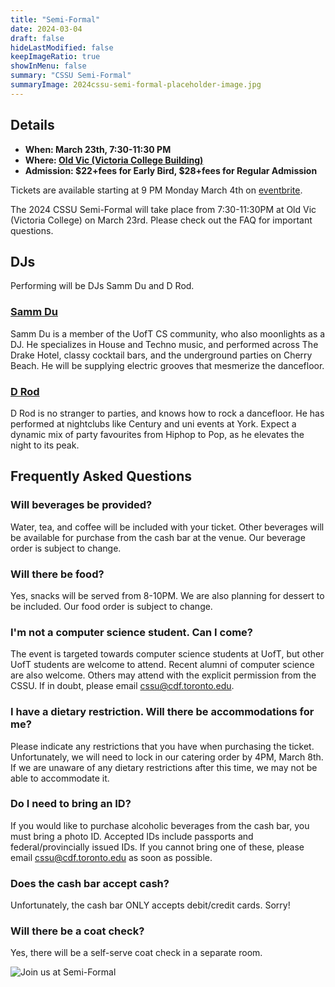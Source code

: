```yaml
---
title: "Semi-Formal"
date: 2024-03-04
draft: false
hideLastModified: false
keepImageRatio: true
showInMenu: false
summary: "CSSU Semi-Formal"
summaryImage: 2024cssu-semi-formal-placeholder-image.jpg
---
```


## Details

- **When: March 23th, 7:30-11:30 PM**
- **Where: [Old Vic (Victoria College Building)](https://maps.app.goo.gl/JvwuEuYYLEyGgh2x9)**
- **Admission: $22+fees for Early Bird, $28+fees for Regular Admission**

Tickets are available starting at 9 PM Monday March 4th on [eventbrite](https://www.eventbrite.com/e/cssu-semi-formal-tickets-856526944147?aff=oddtdtcreator). 

The 2024 CSSU Semi-Formal will take place from 7:30-11:30PM at Old Vic (Victoria College) on March 23rd. Please check out the FAQ for important questions.

## DJs
Performing will be DJs Samm Du and D Rod.

### [Samm Du](https://linktr.ee/sammdu)
Samm Du is a member of the UofT CS community, who also moonlights as a DJ.
He specializes in House and Techno music, and performed across The Drake Hotel, classy cocktail bars, and the underground parties on Cherry Beach.
He will be supplying electric grooves that mesmerize the dancefloor.

### [D Rod](https://instagram.com/djd.rod)
D Rod is no stranger to parties, and knows how to rock a dancefloor. 
He has performed at nightclubs like Century and uni events at York.
Expect a dynamic mix of party favourites from Hiphop to Pop, as he elevates the night to its peak.

## Frequently Asked Questions

### Will beverages be provided?
Water, tea, and coffee will be included with your ticket. Other beverages will be available for purchase from the cash bar at the venue. Our beverage order is subject to change.

### Will there be food?
Yes, snacks will be served from 8-10PM. We are also planning for dessert to be included. Our food order is subject to change.

### I'm not a computer science student. Can I come?
The event is targeted towards computer science students at UofT, but other UofT students are welcome to attend. Recent alumni of computer science are also welcome. Others may attend with the explicit permission from the CSSU. If in doubt, please email cssu@cdf.toronto.edu.

### I have a dietary restriction. Will there be accommodations for me?
Please indicate any restrictions that you have when purchasing the ticket. Unfortunately, we will need to lock in our catering order by 4PM, March 8th. If we are unaware of any dietary restrictions after this time, we may not be able to accommodate it.

### Do I need to bring an ID?
If you would like to purchase alcoholic beverages from the cash bar, you must bring a photo ID. Accepted IDs include passports and federal/provincially issued IDs. If you cannot bring one of these, please email cssu@cdf.toronto.edu as soon as possible.

### Does the cash bar accept cash?
Unfortunately, the cash bar ONLY accepts debit/credit cards. Sorry!

### Will there be a coat check?
Yes, there will be a self-serve coat check in a separate room.


![Join us at Semi-Formal](../semi-formal/2024cssu-semi-formal-placeholder-image.jpg)